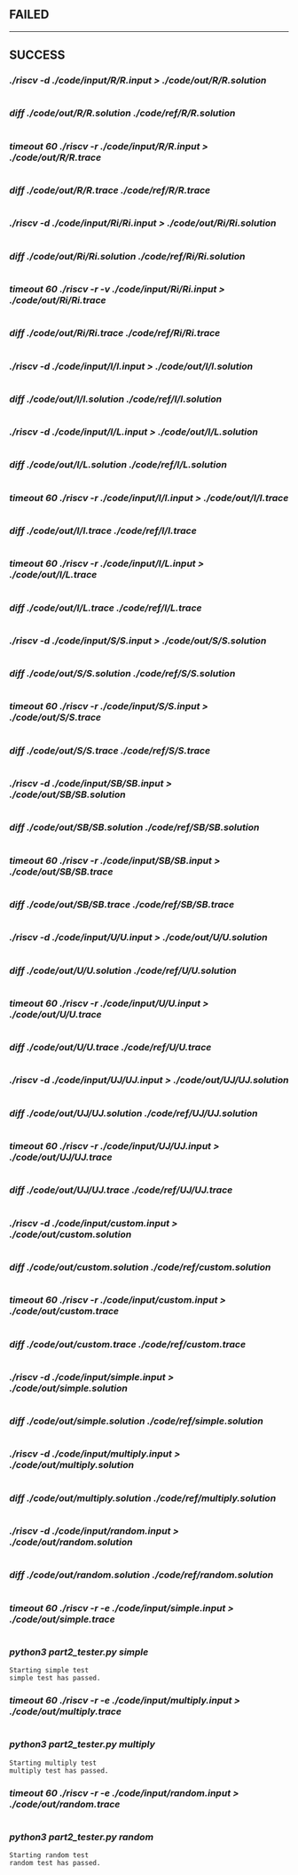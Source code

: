 ## ********************FAILED********************

****************************************
## ********************SUCCESS********************
### *****./riscv -d ./code/input/R/R.input > ./code/out/R/R.solution*****
 ```
```
### *****diff ./code/out/R/R.solution ./code/ref/R/R.solution*****
 ```
```
### *****timeout 60 ./riscv -r ./code/input/R/R.input > ./code/out/R/R.trace*****
 ```
```
### *****diff ./code/out/R/R.trace ./code/ref/R/R.trace*****
 ```
```
### *****./riscv -d ./code/input/Ri/Ri.input > ./code/out/Ri/Ri.solution*****
 ```
```
### *****diff ./code/out/Ri/Ri.solution ./code/ref/Ri/Ri.solution*****
 ```
```
### *****timeout 60 ./riscv -r -v ./code/input/Ri/Ri.input > ./code/out/Ri/Ri.trace*****
 ```
```
### *****diff ./code/out/Ri/Ri.trace ./code/ref/Ri/Ri.trace*****
 ```
```
### *****./riscv -d ./code/input/I/I.input > ./code/out/I/I.solution*****
 ```
```
### *****diff ./code/out/I/I.solution ./code/ref/I/I.solution*****
 ```
```
### *****./riscv -d ./code/input/I/L.input > ./code/out/I/L.solution*****
 ```
```
### *****diff ./code/out/I/L.solution ./code/ref/I/L.solution*****
 ```
```
### *****timeout 60 ./riscv -r ./code/input/I/I.input > ./code/out/I/I.trace*****
 ```
```
### *****diff ./code/out/I/I.trace ./code/ref/I/I.trace*****
 ```
```
### *****timeout 60 ./riscv -r ./code/input/I/L.input > ./code/out/I/L.trace*****
 ```
```
### *****diff ./code/out/I/L.trace ./code/ref/I/L.trace*****
 ```
```
### *****./riscv -d ./code/input/S/S.input > ./code/out/S/S.solution*****
 ```
```
### *****diff ./code/out/S/S.solution ./code/ref/S/S.solution*****
 ```
```
### *****timeout 60 ./riscv -r ./code/input/S/S.input > ./code/out/S/S.trace*****
 ```
```
### *****diff ./code/out/S/S.trace ./code/ref/S/S.trace*****
 ```
```
### *****./riscv -d ./code/input/SB/SB.input > ./code/out/SB/SB.solution*****
 ```
```
### *****diff ./code/out/SB/SB.solution ./code/ref/SB/SB.solution*****
 ```
```
### *****timeout 60 ./riscv -r ./code/input/SB/SB.input > ./code/out/SB/SB.trace*****
 ```
```
### *****diff ./code/out/SB/SB.trace ./code/ref/SB/SB.trace*****
 ```
```
### *****./riscv -d ./code/input/U/U.input > ./code/out/U/U.solution*****
 ```
```
### *****diff ./code/out/U/U.solution ./code/ref/U/U.solution*****
 ```
```
### *****timeout 60 ./riscv -r ./code/input/U/U.input > ./code/out/U/U.trace*****
 ```
```
### *****diff ./code/out/U/U.trace ./code/ref/U/U.trace*****
 ```
```
### *****./riscv -d ./code/input/UJ/UJ.input > ./code/out/UJ/UJ.solution*****
 ```
```
### *****diff ./code/out/UJ/UJ.solution ./code/ref/UJ/UJ.solution*****
 ```
```
### *****timeout 60 ./riscv -r ./code/input/UJ/UJ.input > ./code/out/UJ/UJ.trace*****
 ```
```
### *****diff ./code/out/UJ/UJ.trace ./code/ref/UJ/UJ.trace*****
 ```
```
### *****./riscv -d ./code/input/custom.input > ./code/out/custom.solution*****
 ```
```
### *****diff ./code/out/custom.solution ./code/ref/custom.solution*****
 ```
```
### *****timeout 60 ./riscv -r ./code/input/custom.input > ./code/out/custom.trace*****
 ```
```
### *****diff ./code/out/custom.trace ./code/ref/custom.trace*****
 ```
```
### *****./riscv -d ./code/input/simple.input > ./code/out/simple.solution*****
 ```
```
### *****diff ./code/out/simple.solution ./code/ref/simple.solution*****
 ```
```
### *****./riscv -d ./code/input/multiply.input > ./code/out/multiply.solution*****
 ```
```
### *****diff ./code/out/multiply.solution ./code/ref/multiply.solution*****
 ```
```
### *****./riscv -d ./code/input/random.input > ./code/out/random.solution*****
 ```
```
### *****diff ./code/out/random.solution ./code/ref/random.solution*****
 ```
```
### *****timeout 60 ./riscv -r -e ./code/input/simple.input > ./code/out/simple.trace*****
 ```
```
### *****python3 part2_tester.py simple*****
 ```
Starting simple test
simple test has passed.

```
### *****timeout 60 ./riscv -r -e ./code/input/multiply.input > ./code/out/multiply.trace*****
 ```
```
### *****python3 part2_tester.py multiply*****
 ```
Starting multiply test
multiply test has passed.

```
### *****timeout 60 ./riscv -r -e ./code/input/random.input > ./code/out/random.trace*****
 ```
```
### *****python3 part2_tester.py random*****
 ```
Starting random test
random test has passed.

```
